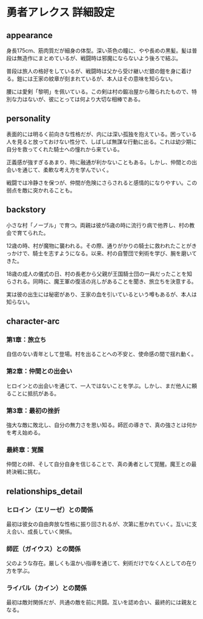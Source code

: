 # 勇者アレクス 詳細設定

## appearance

身長175cm、筋肉質だが細身の体型。深い茶色の瞳に、やや長めの黒髪。髪は普段は無造作にまとめているが、戦闘時は邪魔にならないよう後ろで結ぶ。

普段は旅人の格好をしているが、戦闘時は父から受け継いだ銀の鎧を身に着ける。鎧には王家の紋章が刻まれているが、本人はその意味を知らない。

腰には愛剣「黎明」を佩いている。この剣は村の鍛冶屋から贈られたもので、特別な力はないが、彼にとっては何より大切な相棒である。

## personality

表面的には明るく前向きな性格だが、内には深い孤独を抱えている。困っている人を見ると放っておけない性分で、しばしば無謀な行動に出る。これは幼少期に自分を救ってくれた騎士への憧れから来ている。

正義感が強すぎるあまり、時に融通が利かないこともある。しかし、仲間との出会いを通じて、柔軟な考え方を学んでいく。

戦闘では冷静さを保つが、仲間が危険にさらされると感情的になりやすい。この弱点を敵に突かれることも。

## backstory

小さな村「ノーブル」で育つ。両親は彼が5歳の時に流行り病で他界し、村の教会で育てられた。

12歳の時、村が魔物に襲われる。その際、通りがかりの騎士に救われたことがきっかけで、騎士を志すようになる。以来、村の自警団で剣術を学び、腕を磨いてきた。

18歳の成人の儀式の日、村の長老から父親が王国騎士団の一員だったことを知らされる。同時に、魔王軍の復活の兆しがあることを聞き、旅立ちを決意する。

実は彼の出生には秘密があり、王家の血を引いているという噂もあるが、本人は知らない。

## character-arc

### 第1章：旅立ち
自信のない青年として登場。村を出ることへの不安と、使命感の間で揺れ動く。

### 第2章：仲間との出会い
ヒロインとの出会いを通じて、一人ではないことを学ぶ。しかし、まだ他人に頼ることに抵抗がある。

### 第3章：最初の挫折
強大な敵に敗北し、自分の無力さを思い知る。師匠の導きで、真の強さとは何かを考え始める。

### 最終章：覚醒
仲間との絆、そして自分自身を信じることで、真の勇者として覚醒。魔王との最終決戦に挑む。

## relationships_detail

### ヒロイン（エリーゼ）との関係
最初は彼女の自由奔放な性格に振り回されるが、次第に惹かれていく。互いに支え合い、成長していく関係。

### 師匠（ガイウス）との関係
父のような存在。厳しくも温かい指導を通じて、剣術だけでなく人としての在り方を学ぶ。

### ライバル（カイン）との関係
最初は敵対関係だが、共通の敵を前に共闘。互いを認め合い、最終的には親友となる。